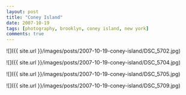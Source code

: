 ```yaml
---
layout: post
title: "Coney Island"
date: 2007-10-19
tags: [photography, brooklyn, coney island, new york]
comments: true
---
```

![]({{ site.url }}/images/posts/2007-10-19-coney-island/DSC_5702.jpg)

![]({{ site.url }}/images/posts/2007-10-19-coney-island/DSC_5704.jpg)

![]({{ site.url }}/images/posts/2007-10-19-coney-island/DSC_5705.jpg)

![]({{ site.url }}/images/posts/2007-10-19-coney-island/DSC_5709.jpg)

